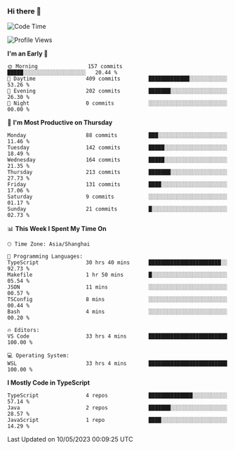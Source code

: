 ### Hi there 👋

<!--
**waynelwz/waynelwz** is a ✨ _special_ ✨ repository because its `README.md` (this file) appears on your GitHub profile.

Here are some ideas to get you started:

- 🔭 I’m currently working on ...
- 🌱 I’m currently learning ...
- 👯 I’m looking to collaborate on ...
- 🤔 I’m looking for help with ...
- 💬 Ask me about ...
- 📫 How to reach me: ...
- 😄 Pronouns: ...
- ⚡ Fun fact: ...
-->

<!--START_SECTION:waka-->
![Code Time](http://img.shields.io/badge/Code%20Time-1%2C387%20hrs%2024%20mins-blue)

![Profile Views](http://img.shields.io/badge/Profile%20Views-0-blue)

**I'm an Early 🐤** 

```text
🌞 Morning                157 commits         █████░░░░░░░░░░░░░░░░░░░░   20.44 % 
🌆 Daytime                409 commits         █████████████░░░░░░░░░░░░   53.26 % 
🌃 Evening                202 commits         ███████░░░░░░░░░░░░░░░░░░   26.30 % 
🌙 Night                  0 commits           ░░░░░░░░░░░░░░░░░░░░░░░░░   00.00 % 
```
📅 **I'm Most Productive on Thursday** 

```text
Monday                   88 commits          ███░░░░░░░░░░░░░░░░░░░░░░   11.46 % 
Tuesday                  142 commits         █████░░░░░░░░░░░░░░░░░░░░   18.49 % 
Wednesday                164 commits         █████░░░░░░░░░░░░░░░░░░░░   21.35 % 
Thursday                 213 commits         ███████░░░░░░░░░░░░░░░░░░   27.73 % 
Friday                   131 commits         ████░░░░░░░░░░░░░░░░░░░░░   17.06 % 
Saturday                 9 commits           ░░░░░░░░░░░░░░░░░░░░░░░░░   01.17 % 
Sunday                   21 commits          █░░░░░░░░░░░░░░░░░░░░░░░░   02.73 % 
```


📊 **This Week I Spent My Time On** 

```text
🕑︎ Time Zone: Asia/Shanghai

💬 Programming Languages: 
TypeScript               30 hrs 40 mins      ███████████████████████░░   92.73 % 
Makefile                 1 hr 50 mins        █░░░░░░░░░░░░░░░░░░░░░░░░   05.54 % 
JSON                     11 mins             ░░░░░░░░░░░░░░░░░░░░░░░░░   00.57 % 
TSConfig                 8 mins              ░░░░░░░░░░░░░░░░░░░░░░░░░   00.44 % 
Bash                     4 mins              ░░░░░░░░░░░░░░░░░░░░░░░░░   00.20 % 

🔥 Editors: 
VS Code                  33 hrs 4 mins       █████████████████████████   100.00 % 

💻 Operating System: 
WSL                      33 hrs 4 mins       █████████████████████████   100.00 % 
```

**I Mostly Code in TypeScript** 

```text
TypeScript               4 repos             ██████████████░░░░░░░░░░░   57.14 % 
Java                     2 repos             ███████░░░░░░░░░░░░░░░░░░   28.57 % 
JavaScript               1 repo              ████░░░░░░░░░░░░░░░░░░░░░   14.29 % 
```




 Last Updated on 10/05/2023 00:09:25 UTC
<!--END_SECTION:waka-->
